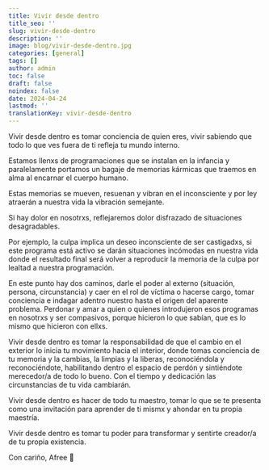 ```yaml
---
title: Vivir desde dentro
title_seo: ''
slug: vivir-desde-dentro
description: ''
image: blog/vivir-desde-dentro.jpg
categories: [general]
tags: []
author: admin
toc: false
draft: false
noindex: false
date: 2024-04-24
lastmod: ''
translationKey: vivir-desde-dentro
---
```


Vivir desde dentro es tomar conciencia de quien eres, vivir sabiendo que todo lo que ves fuera de ti refleja tu mundo interno.

Estamos llenxs de programaciones que se instalan en la infancia y paralelamente portamos un bagaje de memorias kármicas que traemos en alma al encarnar el cuerpo humano.

Estas memorias se mueven, resuenan y vibran en el inconsciente y por ley atraerán a nuestra vida la vibración semejante.

Si hay dolor en nosotrxs, reflejaremos dolor disfrazado de situaciones desagradables.

Por ejemplo, la culpa implica un deseo inconsciente de ser castigadxs, si este programa está activo se darán situaciones incómodas en nuestra vida donde el resultado final será volver a reproducir la memoria de la culpa por lealtad a nuestra programación.

En este punto hay dos caminos, darle el poder al externo (situación, persona, circunstancia) y caer en el rol de víctima o hacerse cargo, tomar conciencia e indagar adentro nuestro hasta el origen del aparente problema. Perdonar y amar a quien o quienes introdujeron esos programas en nosotrxs y ser compasivos, porque hicieron lo que sabían, que es lo mismo que hicieron con ellxs.

Vivir desde dentro es tomar la responsabilidad de que el cambio en el exterior lo inicia tu movimiento hacia el interior, donde tomas conciencia de tu memoria y la cambias, la limpias y la liberas, reconociéndola y reconociéndote, habilitando dentro el espacio de perdón y sintiéndote merecedor/a de todo lo bueno. Con el tiempo y dedicación las circunstancias de tu vida cambiarán.

Vivir desde dentro es hacer de todo tu maestro, tomar lo que se te presenta como una invitación para aprender de ti mismx y ahondar en tu propia maestría.

Vivir desde dentro es tomar tu poder para transformar y sentirte creador/a de tu propia existencia.

Con cariño, Afree 🌻
